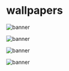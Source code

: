 # wallpapers

![banner](https://raw.githubusercontent.com/mazh2o/wallpapers/main/vault/20526190.png)

![banner](https://raw.githubusercontent.com/mazh2o/wallpapers/main/vault/818292.png)

![banner](https://raw.githubusercontent.com/mazh2o/wallpapers/main/vault/peakpx.jpg)

![banner](https://raw.githubusercontent.com/mazh2o/wallpapers/main/vault/cyber-full.jpg)


